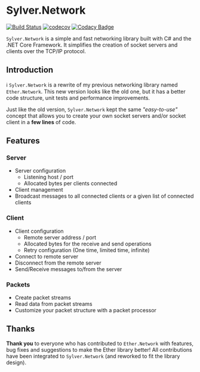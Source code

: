 # Sylver.Network

[![Build Status](https://travis-ci.org/Eastrall/Sylver.Network.svg?branch=master)](https://travis-ci.org/Eastrall/Sylver.Network)
[![codecov](https://codecov.io/gh/Eastrall/Sylver.Network/branch/master/graph/badge.svg)](https://codecov.io/gh/Eastrall/Sylver.Network)
[![Codacy Badge](https://api.codacy.com/project/badge/Grade/efaa4d26423845a8ac80445d1371e40d)](https://www.codacy.com/manual/Eastrall/Sylver.Network?utm_source=github.com&amp;utm_medium=referral&amp;utm_content=Eastrall/Sylver.Network&amp;utm_campaign=Badge_Grade)

`Sylver.Network` is a simple and fast networking library built with C# and the .NET Core Framework. It simplifies the creation of socket servers and clients over the TCP/IP protocol.

## Introduction

:information_source: `Sylver.Network` is a rewrite of my previous networking library named `Ether.Network`. This new version looks like the old one, but it has a better code structure, unit tests and performance improvements.

Just like the old version, `Sylver.Network` kept the same *"easy-to-use"* concept that allows you to create your own socket servers and/or socket client in a **few lines** of code.

## Features

### Server

- Server configuration
    - Listening host / port
    - Allocated bytes per clients connected
- Client management
- Broadcast messages to all connected clients or a given list of connected clients

### Client

- Client configuration
    - Remote server address / port
    - Allocated bytes for the receive and send operations
    - Retry configuration (One time, limited time, infinite)
- Connect to remote server
- Disconnect from the remote server
- Send/Receive messages to/from the server

### Packets

- Create packet streams
- Read data from packet streams
- Customize your packet structure with a packet processor

## Thanks

**Thank you** to everyone who has contributed to `Ether.Network` with features, bug fixes and suggestions to make the Ether library better! All contributions have been integrated to `Sylver.Network` (and reworked to fit the library design).